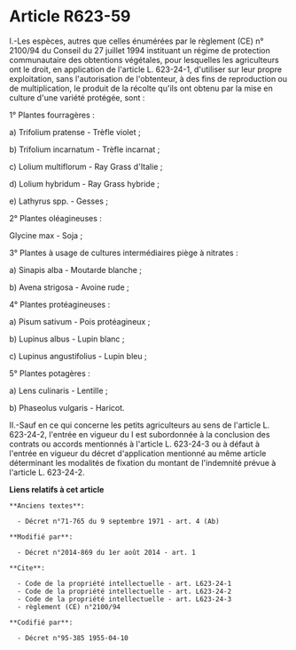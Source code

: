 # Article R623-59

I.-Les espèces, autres que celles énumérées par le règlement (CE) n° 2100/94 du Conseil du 27 juillet 1994 instituant un
régime de protection communautaire des obtentions végétales, pour lesquelles les agriculteurs ont le droit, en application de
l'article L. 623-24-1, d'utiliser sur leur propre exploitation, sans l'autorisation de l'obtenteur, à des fins de
reproduction ou de multiplication, le produit de la récolte qu'ils ont obtenu par la mise en culture d'une variété protégée,
sont : 

1° Plantes fourragères : 

a) Trifolium pratense - Trèfle violet ; 

b) Trifolium incarnatum - Trèfle incarnat ; 

c) Lolium multiflorum - Ray Grass d'Italie ; 

d) Lolium hybridum - Ray Grass hybride ; 

e) Lathyrus spp. - Gesses ; 

2° Plantes oléagineuses : 

Glycine max - Soja ; 

3° Plantes à usage de cultures intermédiaires piège à nitrates : 

a) Sinapis alba - Moutarde blanche ; 

b) Avena strigosa - Avoine rude ; 

4° Plantes protéagineuses : 

a) Pisum sativum - Pois protéagineux ; 

b) Lupinus albus - Lupin blanc ; 

c) Lupinus angustifolius - Lupin bleu ; 

5° Plantes potagères : 

a) Lens culinaris - Lentille ; 

b) Phaseolus vulgaris - Haricot. 

II.-Sauf en ce qui concerne les petits agriculteurs au sens de l'article L. 623-24-2, l'entrée en vigueur du I est
subordonnée à la conclusion des contrats ou accords mentionnés à l'article L. 623-24-3 ou à défaut à l'entrée en vigueur du
décret d'application mentionné au même article déterminant les modalités de fixation du montant de l'indemnité prévue à
l'article L. 623-24-2.

**Liens relatifs à cet article**

	**Anciens textes**:

	  - Décret n°71-765 du 9 septembre 1971 - art. 4 (Ab)

	**Modifié par**:

	  - Décret n°2014-869 du 1er août 2014 - art. 1

	**Cite**:

	  - Code de la propriété intellectuelle - art. L623-24-1
	  - Code de la propriété intellectuelle - art. L623-24-2
	  - Code de la propriété intellectuelle - art. L623-24-3
	  - règlement (CE) n°2100/94

	**Codifié par**:

	  - Décret n°95-385 1955-04-10
